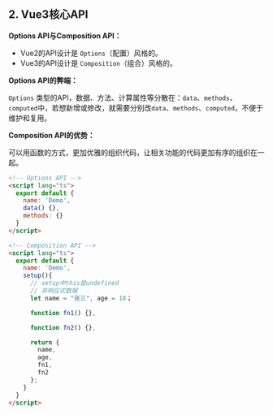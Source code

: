 ## 2. Vue3核心API

**Options API与Composition API：**  

- Vue2的API设计是 `Options`（配置）风格的。
- Vue3的API设计是 `Composition`（组合）风格的。

**Options API的弊端：**  

`Options` 类型的API，数据、方法、计算属性等分散在：`data`、`methods`、`computed`中，若想新增或修改，就需要分别改`data`、`methods`、`computed`，不便于维护和复用。

**Composition API的优势：**

可以用函数的方式，更加优雅的组织代码，让相关功能的代码更加有序的组织在一起。

```html
<!-- Options API -->
<script lang="ts">
  export default {
    name: 'Demo',
    data() {},
    methods: {}
  }
</script>
```

```html
<!-- Composition API -->
<script lang="ts">
  export default {
    name: 'Demo',
    setup(){
      // setup中this是undefined 
      // 非响应式数据
      let name = "张三", age = 18；

      function fn1() {},

      function fn2() {},

      return {
        name,
        age,
        fn1,
        fn2
      };
    }
  }
</script>
```
